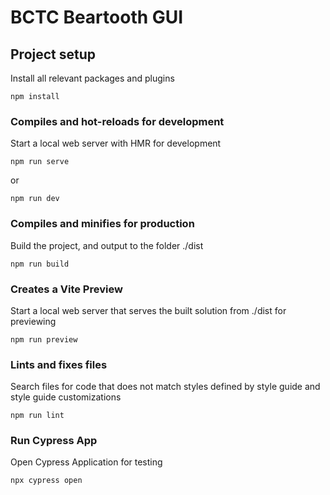 # BCTC Beartooth GUI

## Project setup
Install all relevant packages and plugins
```
npm install
```

### Compiles and hot-reloads for development
Start a local web server with HMR for development
```
npm run serve
```
or
```
npm run dev
```

### Compiles and minifies for production
Build the project, and output to the folder ./dist
```
npm run build
```

### Creates a Vite Preview
Start a local web server that serves the built solution from ./dist for previewing
```
npm run preview
```

### Lints and fixes files
Search files for code that does not match styles defined by style guide and style guide customizations
```
npm run lint
```

### Run Cypress App
Open Cypress Application for testing
```
npx cypress open